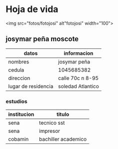 # Hoja de vida 

<img src="fotos/fotojosi" alt"fotojosi" width="100">

## josymar peña moscote

|datos | informacion |
|---- | ---- |
| nombres | josymar peña |
| cedula | 1045685382 |
| direccion | calle 70c n 8-95 |
| lugar de residencia | soledad Atlantico |

### estudios 

| institucion | titulo |
| ---- | ---- |
| sena | tecnico sst |
| sena | impresor |
| cobamin | bachiller academico |
